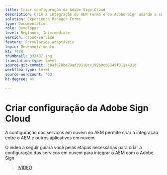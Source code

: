 ```yaml
---
title: Criar configuração da Adobe Sign Cloud
description: Crie a integração do AEM Forms e do Adobe Sign usando a configuração dos serviços em nuvem.
solution: Experience Manager Forms
type: Documentation
role: Developer
level: Beginner, Intermediate
version: cloud-service
feature: Formulários adaptáveis
topic: Desenvolvimento
kt: 7428
thumbnail: 332437.jpg
translation-type: tm+mt
source-git-commit: cb4f678be79ad39110cc199b8c66349f311a431d
workflow-type: tm+mt
source-wordcount: '63'
ht-degree: 4%

---
```


# Criar configuração da Adobe Sign Cloud

A configuração dos serviços em nuvem no AEM permite criar a integração entre o AEM e outros aplicativos em nuvem.

O vídeo a seguir guiará você pelas etapas necessárias para criar a configuração dos serviços em nuvem para integrar o AEM com o Adobe Sign

>[!VIDEO](https://video.tv.adobe.com/v/332437?quality=12&learn=on)

